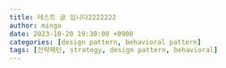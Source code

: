 ```yaml
---
title: 테스트 글 입니다2222222
author: mingo
date: 2023-10-20 19:30:00 +0900
categories: [design pattern, behavioral pattern]
tags: [전략패턴, strategy, design pattern, behavioral]
---
```

